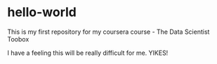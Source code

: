 # hello-world
This is my first repository for my coursera course - The Data Scientist Toobox

I have a feeling this will be really difficult for me.  YIKES!
